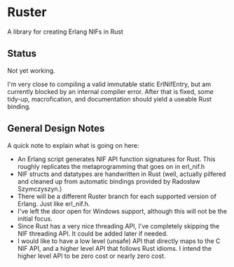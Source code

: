 # Ruster
A library for creating Erlang NIFs in Rust

## Status

Not yet working.

I'm very close to compiling a valid immutable static ErlNifEntry, but am currently blocked by an internal compiler error.  After that is fixed, some tidy-up, macrofication, and documentation should yield a useable Rust binding.


## General Design Notes
A quick note to explain what is going on here:

- An Erlang script generates NIF API function signatures for Rust.  This roughly replicates the metaprogramming that goes on in erl_nif.h
- NIF structs and datatypes are handwritten in Rust (well, actually pilfered and cleaned up from automatic bindings provided by Radosław Szymczyszyn.)
- There will be a different Ruster branch for each supported version of Erlang.  Just like erl_nif.h.
- I've left the door open for Windows support, although this will not be the initial focus.
- Since Rust has a very nice threading API, I've completely skipping the NIF threading API.  It could be added later if needed.
- I would like to have a low level (unsafe) API that directly maps to the C NIF API, and a higher level API that follows Rust idioms.  I intend the higher level API to be zero cost or nearly zero cost.
